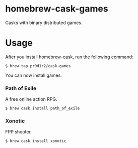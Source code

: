 # homebrew-cask-games

Casks with binary distributed games.

# Usage

After you install homebrew-cask, run the following command:
```
$ brew tap pr0d1r2/cask-games
```

You can now install games.

### Path of Exile

A free online action RPG.

```
$ brew cask install path_of_exile
```

### Xonotic

FPP shooter.

```
$ brew cask install xonotic
```
